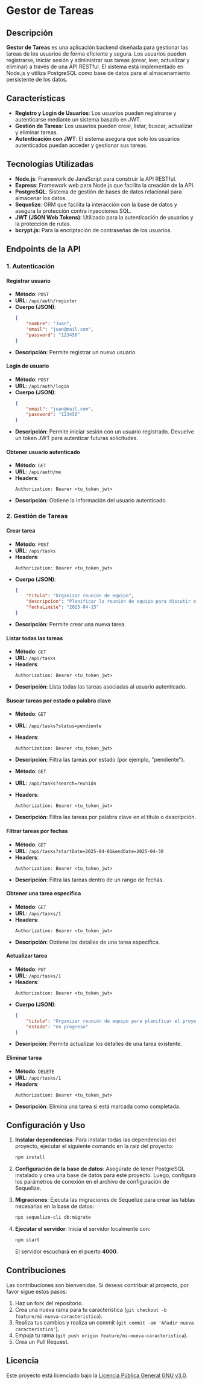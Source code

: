 # Gestor de Tareas

## Descripción

**Gestor de Tareas** es una aplicación backend diseñada para gestionar las tareas de los usuarios de forma eficiente y segura. Los usuarios pueden registrarse, iniciar sesión y administrar sus tareas (crear, leer, actualizar y eliminar) a través de una API RESTful. El sistema está implementado en Node.js y utiliza PostgreSQL como base de datos para el almacenamiento persistente de los datos.

## Características

- **Registro y Login de Usuarios**: Los usuarios pueden registrarse y autenticarse mediante un sistema basado en JWT.
- **Gestión de Tareas**: Los usuarios pueden crear, listar, buscar, actualizar y eliminar tareas.
- **Autenticación con JWT**: El sistema asegura que solo los usuarios autenticados puedan acceder y gestionar sus tareas.

## Tecnologías Utilizadas

- **Node.js**: Framework de JavaScript para construir la API RESTful.
- **Express**: Framework web para Node.js que facilita la creación de la API.
- **PostgreSQL**: Sistema de gestión de bases de datos relacional para almacenar los datos.
- **Sequelize**: ORM que facilita la interacción con la base de datos y asegura la protección contra inyecciones SQL.
- **JWT (JSON Web Tokens)**: Utilizado para la autenticación de usuarios y la protección de rutas.
- **bcrypt.js**: Para la encriptación de contraseñas de los usuarios.

## Endpoints de la API

### 1. Autenticación

#### Registrar usuario
- **Método**: `POST`
- **URL**: `/api/auth/register`
- **Cuerpo (JSON)**:
    ```json
    {
        "nombre": "Juan",
        "email": "juan@mail.com",
        "password": "123456"
    }
    ```
- **Descripción**: Permite registrar un nuevo usuario.

#### Login de usuario
- **Método**: `POST`
- **URL**: `/api/auth/login`
- **Cuerpo (JSON)**:
    ```json
    {
        "email": "juan@mail.com",
        "password": "123456"
    }
    ```
- **Descripción**: Permite iniciar sesión con un usuario registrado. Devuelve un token JWT para autenticar futuras solicitudes.

#### Obtener usuario autenticado
- **Método**: `GET`
- **URL**: `/api/auth/me`
- **Headers**:
    ```
    Authorization: Bearer <tu_token_jwt>
    ```
- **Descripción**: Obtiene la información del usuario autenticado.

### 2. Gestión de Tareas

#### Crear tarea
- **Método**: `POST`
- **URL**: `/api/tasks`
- **Headers**:
    ```
    Authorization: Bearer <tu_token_jwt>
    ```
- **Cuerpo (JSON)**:
    ```json
    {
        "titulo": "Organizar reunión de equipo",
        "descripcion": "Planificar la reunión de equipo para discutir el avance del proyecto.",
        "fechaLimite": "2025-04-15"
    }
    ```
- **Descripción**: Permite crear una nueva tarea.

#### Listar todas las tareas
- **Método**: `GET`
- **URL**: `/api/tasks`
- **Headers**:
    ```
    Authorization: Bearer <tu_token_jwt>
    ```
- **Descripción**: Lista todas las tareas asociadas al usuario autenticado.

#### Buscar tareas por estado o palabra clave
- **Método**: `GET`
- **URL**: `/api/tasks?status=pendiente`
- **Headers**:
    ```
    Authorization: Bearer <tu_token_jwt>
    ```
- **Descripción**: Filtra las tareas por estado (por ejemplo, "pendiente").

- **Método**: `GET`
- **URL**: `/api/tasks?search=reunión`
- **Headers**:
    ```
    Authorization: Bearer <tu_token_jwt>
    ```
- **Descripción**: Filtra las tareas por palabra clave en el título o descripción.

#### Filtrar tareas por fechas
- **Método**: `GET`
- **URL**: `/api/tasks?startDate=2025-04-01&endDate=2025-04-30`
- **Headers**:
    ```
    Authorization: Bearer <tu_token_jwt>
    ```
- **Descripción**: Filtra las tareas dentro de un rango de fechas.

#### Obtener una tarea específica
- **Método**: `GET`
- **URL**: `/api/tasks/1`
- **Headers**:
    ```
    Authorization: Bearer <tu_token_jwt>
    ```
- **Descripción**: Obtiene los detalles de una tarea específica.

#### Actualizar tarea
- **Método**: `PUT`
- **URL**: `/api/tasks/1`
- **Headers**:
    ```
    Authorization: Bearer <tu_token_jwt>
    ```
- **Cuerpo (JSON)**:
    ```json
    {
        "titulo": "Organizar reunión de equipo para planificar el proyecto",
        "estado": "en progreso"
    }
    ```
- **Descripción**: Permite actualizar los detalles de una tarea existente.

#### Eliminar tarea
- **Método**: `DELETE`
- **URL**: `/api/tasks/1`
- **Headers**:
    ```
    Authorization: Bearer <tu_token_jwt>
    ```
- **Descripción**: Elimina una tarea si está marcada como completada.

## Configuración y Uso

1. **Instalar dependencias**: Para instalar todas las dependencias del proyecto, ejecutar el siguiente comando en la raíz del proyecto:
    ```bash
    npm install
    ```

2. **Configuración de la base de datos**: Asegúrate de tener PostgreSQL instalado y crea una base de datos para este proyecto. Luego, configura los parámetros de conexión en el archivo de configuración de Sequelize.

3. **Migraciones**: Ejecuta las migraciones de Sequelize para crear las tablas necesarias en la base de datos:
    ```bash
    npx sequelize-cli db:migrate
    ```

4. **Ejecutar el servidor**: Inicia el servidor localmente con:
    ```bash
    npm start
    ```

   El servidor escuchará en el puerto **4000**.

## Contribuciones

Las contribuciones son bienvenidas. Si deseas contribuir al proyecto, por favor sigue estos pasos:

1. Haz un fork del repositorio.
2. Crea una nueva rama para tu característica (`git checkout -b feature/mi-nueva-caracteristica`).
3. Realiza tus cambios y realiza un commit (`git commit -am 'Añadir nueva característica'`).
4. Empuja tu rama (`git push origin feature/mi-nueva-caracteristica`).
5. Crea un Pull Request.

## Licencia

Este proyecto está licenciado bajo la [Licencia Pública General GNU v3.0](https://www.gnu.org/licenses/gpl-3.0.html).
